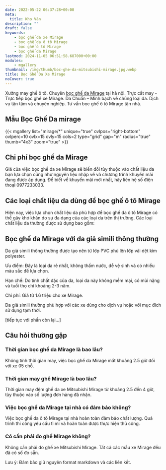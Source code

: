 ```yaml
---
date: 2022-05-22 06:37:28+00:00
meta:
  title: Kho Ván 
description: ""
draft: false
keywords:
    - bọc ghế da xe Mirage
    - bọc ghế da ô tô Mirage
    - bọc ghế ô tô Mirage
    - bọc ghế da Mirage
lastmod: 2024-11-05 06:51:58.687000+00:00
modules:
    - mgallery
thumbnail: /img/thumb/boc-ghe-da-mitsubishi-mirage.jpg.webp
title: Bọc Ghế Da Xe Mirage
noCover: true
---
```


Xưởng may ghế ô tô. Chuyên [bọc ghế da Mirage](https://bocgheoto.vn/mitsubishi/boc-ghe-da-xe-mirage.html/) tại hà nội. Trực cắt may - Trực tiếp bọc ghế xe Mirage. Da Chuẩn – Minh bạch về chủng loại da. Dịch vụ tận tâm và chuyên nghiệp. Tư vấn bọc ghế ô tô Mirage tận nhà.

## Mẫu Bọc Ghế Da mirage
{{< mgallery list="mirage/*" unique="true" ovlpos="right-bottom" ovlperc=10 ovlx=15 ovly=15 cols=2 type="grid" gap="m" radius="true" thumb="4x3" zoom="true" >}}

## Chi phí bọc ghế da Mirage

Giá của việc bọc ghế da xe Mirage sẽ biến đổi tùy thuộc vào chất liệu da bạn lựa chọn cũng như nguyên liệu nhập về và chương trình khuyến mãi đang được áp dụng. Để biết về khuyến mãi mới nhất, hãy liên hệ số điện thoại 0977233033.

## Các loại chất liệu da dùng để bọc ghế ô tô Mirage

Hiện nay, việc lựa chọn chất liệu da phù hợp để bọc ghế da ô tô Mirage có thể gây khó khăn do sự đa dạng của các loại da trên thị trường. Các loại chất liệu da thường được sử dụng bao gồm:

## Bọc ghế da Mirage với da giả simili thông thường

Da giả simili thông thường được tạo nên từ lớp PVC phủ lên lớp vải dệt kim polyester.

Ưu điểm: Đây là loại da rẻ nhất, không thấm nước, dễ vệ sinh và có nhiều màu sắc để lựa chọn.

Hạn chế: Do tính chất đặc của da, loại da này không mềm mại, có mùi nặng và tuổi thọ chỉ khoảng 2-3 năm.

Chi phí: Giá từ 1.6 triệu cho xe Mirage.

Da giả simili thường phù hợp với các xe dùng cho dịch vụ hoặc với mục đích sử dụng tạm thời.

[tiếp tục với phần còn lại...]

## Câu hỏi thường gặp

### Thời gian bọc ghế da Mirage là bao lâu?
Không tính thời gian may, việc bọc ghế da Mirage mất khoảng 2.5 giờ đối với xe 05 chỗ.

### Thời gian may ghế Mirage là bao lâu?
Thời gian may đệm ghế da xe Mitsubishi Mirage từ khoảng 2.5 đến 4 giờ, tùy thuộc vào số lượng đơn hàng đã nhận.

### Việc bọc ghế da Mirage tại nhà có đảm bảo không?
Việc bọc ghế da ô tô Mirage tại nhà hoàn toàn đảm bảo chất lượng. Quá trình thi công yêu cầu tỉ mỉ và hoàn toàn được thực hiện thủ công.

### Có cần phải đo ghế Mirage không?
Không cần phải đo ghế xe Mitsubishi Mirage. Tất cả các mẫu xe Mirage đều đã có số đo sẵn.

Lưu ý: Đảm bảo giữ nguyên format markdown và các liên kết.